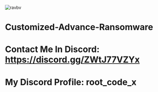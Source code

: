 ![ravbv](https://github.com/RootCode-x/Customized-Advance-Ransomware/assets/142745647/b000c82f-e0fa-4e31-ada0-4e65f76addcc)
# Customized-Advance-Ransomware
#  Contact Me In Discord: https://discord.gg/ZWtJ77VZYx
# My Discord Profile: root_code_x
